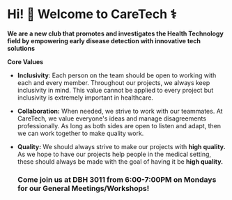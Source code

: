 # Hi! 👋 Welcome to CareTech ⚕️


**We are a new club that promotes and investigates the Health Technology field by empowering early disease detection with innovative tech solutions**

**Core Values**

- **Inclusivity**: Each person on the team should be open to working with each and every member. Throughout our projects, we always keep inclusivity in mind. This value cannot be applied to every project but inclusivity is extremely important in healthcare. 

- **Collaboration:** When needed, we strive to work with our teammates. At CareTech, we value everyone's ideas and manage disagreements professionally. As long as both sides are open to listen and adapt, then we can work together to make quality work.

- **Quality:** We should always strive to make our projects with **high quality.** As we hope to have our projects help people in the medical setting, these should always be made with the goal of having it be **high quality.**

  ### Come join us at DBH 3011 from 6:00-7:00PM on Mondays for our General Meetings/Workshops!

<!--
🙋‍♀️ A short introduction - what is your organization all about?
🌈 Contribution guidelines - how can the community get involved?
👩‍💻 Useful resources - where can the community find your docs? Is there anything else the community should know?
🍿 Fun facts - what does your team eat for breakfast?
🧙 Remember, you can do mighty things with the power of [Markdown](https://docs.github.com/github/writing-on-github/getting-started-with-writing-and-formatting-on-github/basic-writing-and-formatting-syntax)
-->
